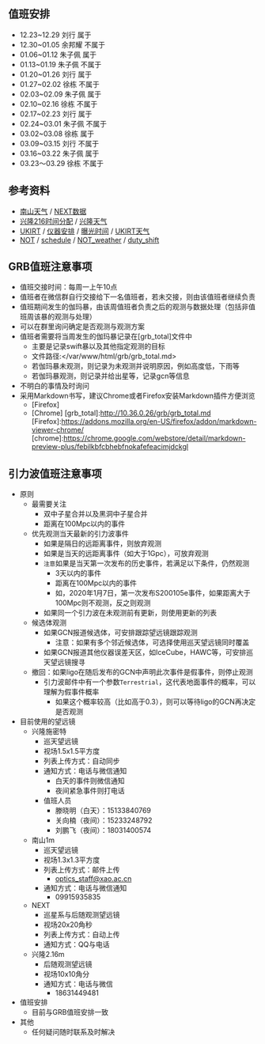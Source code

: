 ## 值班安排

- 12.23~12.29   刘行    属于
- 12.30~01.05   余邦耀  不属于
- 01.06~01.12   朱子佩  属于
- 01.13~01.19   朱子佩  不属于
- 01.20~01.26   刘行    属于
- 01.27~02.02   徐栋    不属于
- 02.03~02.09   朱子佩  属于
- 02.10~02.16   徐栋    不属于
- 02.17~02.23   刘行    属于
- 02.24~03.01   朱子佩  不属于
- 03.02~03.08   徐栋    属于
- 03.09~03.15   刘行    不属于
- 03.16~03.22   朱子佩  属于
- 03.23～03.29  徐栋    不属于 

## 参考资料
- [南山天气]    /   [NEXT数据]
- [兴隆216时间分配] /   [兴隆天气]
- [UKIRT]    /    [仪器安排]  /   [曝光时间]  /   [UKIRT天气]
- [NOT] /   [schedule]  /   [NOT_weather]   /   [duty_shift]

[schedule]:http://www.not.iac.es/observing/schedules/
[NOT]:http://www.not.iac.es/
[NOT_weather]:http://www.not.iac.es/weather/
[duty_shift]:https://notendur.hi.is/~pja/NOT/schedule.txt

[南山天气]:http://www.xjltp.com/xo/cn/xmqx.htm
[NEXT数据]:http://psp.china-vo.org/next/

[兴隆216时间分配]:2019-2020_216m_time.pdf
[兴隆天气]:http://www.xinglong-naoc.org/weather/yuntu.jhtml

[UKIRT]:http://www.ukirt.hawaii.edu/
[仪器安排]:http://www.ukirt.hawaii.edu/schedule/semesters/
[曝光时间]:http://www.ukirt.hawaii.edu/cgi-bin/ITC/itc.pl
[UKIRT天气]:http://www.eao.hawaii.edu/weather/camera/ukirt/

## GRB值班注意事项
- 值班交接时间：每周一上午10点
- 值班者在微信群自行交接给下一名值班者，若未交接，则由该值班者继续负责
- 值班期间发生的伽玛暴，由该周值班者负责之后的观测与数据处理（包括非值班周该暴的观测与处理）
- 可以在群里询问确定是否观测与观测方案
- 值班者需要将当周发生的伽玛暴记录在[grb_total]文件中
    - 主要是记录swift暴以及其他指定观测的目标
    - 文件路径:</var/www/html/grb/grb_total.md>
    - 若伽玛暴未观测，则记录为未观测并说明原因，例如高度低，下雨等
    - 若伽玛暴观测，则记录并给出星等，记录gcn等信息
- 不明白的事情及时询问
- 采用Markdown书写，建议Chrome或者Firefox安装Markdown插件方便浏览
    -   [Firefox]
    -   [Chrome]
[grb_total]:http://10.36.0.26/grb/grb_total.md    
[Firefox]:https://addons.mozilla.org/en-US/firefox/addon/markdown-viewer-chrome/
[chrome]:https://chrome.google.com/webstore/detail/markdown-preview-plus/febilkbfcbhebfnokafefeacimjdckgl


## 引力波值班注意事项
- 原则
    - 最需要关注
        - 双中子星合并以及黑洞中子星合并
        - 距离在100Mpc以内的事件
    - 优先观测当天最新的引力波事件
        - 如果是隔日的远距离事件，则放弃观测
        - 如果是当天的远距离事件（如大于1Gpc），可放弃观测
        - `注意`如果是当天第一次发布的历史事件，若满足以下条件，仍然观测
            - 3天以内的事件
            - 距离在100Mpc以内的事件
            - 如，2020年1月7日，第一次发布S200105e事件，如果距离大于100Mpc则不观测，反之则观测
        - 如果同一个引力波在未观测前有更新，则使用更新的列表
    - 候选体观测
        - 如果GCN报道候选体，可安排跟踪望远镜跟踪观测
            - 注意：如果有多个邻近候选体，可选择使用巡天望远镜同时覆盖
        - 如果GCN报道其他仪器误差天区，如IceCube，HAWC等，可安排巡天望远镜搜寻
    - 撤回：如果ligo在随后发布的GCN中声明此次事件是假事件，则停止观测
        - 引力波邮件中有一个参数`Terrestrial`，这代表地面事件的概率，可以理解为假事件概率
            - 如果这个概率较高（比如高于0.3），则可以等待ligo的GCN再决定是否观测
- 目前使用的望远镜
    - 兴隆施密特
        - 巡天望远镜
        - 视场1.5x1.5平方度
        - 列表上传方式：自动同步
        - 通知方式：电话与微信通知
            - 白天的事件则微信通知
            - 夜间紧急事件则打电话
        - 值班人员
            - 滕晓明（白天）：15133840769
            - 关向楠（夜间）：15233248792
            - 刘鹏飞（夜间）：18031400574
    - 南山1m
        - 巡天望远镜
        - 视场1.3x1.3平方度
        - 列表上传方式：邮件上传
            - <optics_staff@xao.ac.cn>
        - 通知方式：电话与微信通知
            - 09915935835
    - NEXT
        - 巡星系与后随观测望远镜
        - 视场20x20角秒
        - 列表上传方式：自动上传
        - 通知方式：QQ与电话
    - 兴隆2.16m
        - 后随观测望远镜
        - 视场10x10角分
        - 通知方式：电话与微信
            - 18631449481
- 值班安排
    - 目前与GRB值班安排一致
- 其他
    - 任何疑问随时联系及时解决
